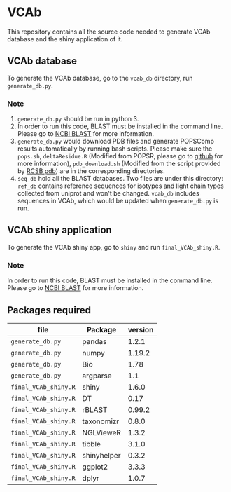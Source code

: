 # VCAb
This repository contains all the source code needed to generate VCAb database and the shiny application of it.

## VCAb database
To generate the VCAb database, go to the `vcab_db` directory, run `generate_db.py`.
### Note 
1. `generate_db.py` should be run in python 3.
2. In order to run this code, BLAST must be installed in the command line. Please go to [NCBI BLAST](https://blast.ncbi.nlm.nih.gov/Blast.cgi?PAGE_TYPE=BlastDocs&DOC_TYPE=Download) for more information.
2. `generate_db.py` would download PDB files and generate POPSComp results automatically by running bash scripts. Please make sure the `pops.sh`, `deltaResidue.R` (Modified from POPSR, please go to [github](https://github.com/Fraternalilab/POPScomp/tree/master/POPSR) for more information), `pdb_download.sh` (Modified from the script provided by [RCSB pdb](https://www.rcsb.org/docs/programmatic-access/batch-downloads-with-shell-script)) are in the corresponding directories.
3. `seq_db` hold all the BLAST databases. Two files are under this directory: `ref_db` contains reference sequences for isotypes and light chain types collected from uniprot and won't be changed. `vcab_db` includes sequences in VCAb, which would be updated when `generate_db.py` is run.

## VCAb shiny application
To generate the VCAb shiny app, go to `shiny` and run `final_VCAb_shiny.R`.
### Note
In order to run this code, BLAST must be installed in the command line. Please go to [NCBI BLAST](https://blast.ncbi.nlm.nih.gov/Blast.cgi?PAGE_TYPE=BlastDocs&DOC_TYPE=Download) for more information.

## Packages required 
| file | Package | version |
| ---- | ------- | ------- |
|`generate_db.py`| pandas | 1.2.1|
|`generate_db.py`| numpy | 1.19.2|
|`generate_db.py`| Bio | 1.78|
|`generate_db.py`| argparse | 1.1|
|`final_VCAb_shiny.R`| shiny | 1.6.0|
|`final_VCAb_shiny.R`| DT |0.17|
|`final_VCAb_shiny.R`| rBLAST |0.99.2|
|`final_VCAb_shiny.R`| taxonomizr |0.8.0|
|`final_VCAb_shiny.R`| NGLVieweR |1.3.2|
|`final_VCAb_shiny.R`| tibble |3.1.0|
|`final_VCAb_shiny.R`| shinyhelper |0.3.2|
|`final_VCAb_shiny.R`| ggplot2 |3.3.3|
|`final_VCAb_shiny.R`| dplyr |1.0.7|
